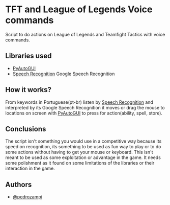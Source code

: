 
# TFT and League of Legends Voice commands

Script to do actions on League of Legends and Teamfight Tactics with voice commands.


## Libraries used

- [PyAutoGUI](https://pyautogui.readthedocs.io/en/latest/)
- [Speech Recognition](https://pypi.org/project/SpeechRecognition/) Google Speech Recognition

## How it works?

From keywords in Portuguese(pt-br) listen by [Speech Recognition](https://pypi.org/project/SpeechRecognition/) and interpreted by its Google Speech Recognition it moves or drag the mouse to locations on screen with [PyAutoGUI](https://pyautogui.readthedocs.io/en/latest/) to press for action(ability, spell, store).

## Conclusions

The script isn't something you would use in a competitive way because its speed on recognition, its something to be used as fun way to play or to do some actions without having to get your mouse or keyboard. This isn't meant to be used as some exploitation or advantage in the game.
It needs some polishment as it found on some limitations of the libraries or their interaction in the game.
## Authors

- [@pedrozampi](https://github.com/pedrozampi)
